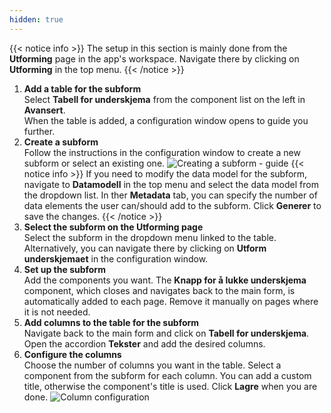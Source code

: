 ```yaml
---
hidden: true
---
```


{{< notice info >}}
The setup in this section is mainly done from the **Utforming** page in the app's workspace.
Navigate there by clicking on **Utforming** in the top menu.
{{< /notice >}}

1.  **Add a table for the subform**  
    Select **Tabell for underskjema** from the component list on the left in **Avansert**.  
    When the table is added, a configuration window opens to guide you further.
2.  **Create a subform**  
    Follow the instructions in the configuration window to create a new subform or select an existing one.
    ![Creating a subform - guide](/altinn-studio/guides/development/subform/studio/create-subform-studio.png "Creating a subform - guide")
    {{< notice info >}} If you need to modify the data model for the subform, navigate to **Datamodell** in the top menu and select the data model from the dropdown list.
    In ther **Metadata** tab, you can specify the number of data elements the user can/should add to the subform.
    Click **Generer** to save the changes.
    {{< /notice >}}
3.  **Select the subform on the Utforming page**  
    Select the subform in the dropdown menu linked to the table.
    Alternatively, you can navigate there by clicking on **Utform underskjemaet** in the configuration window.
4.  **Set up the subform**  
    Add the components you want.
    The **Knapp for å lukke underskjema** component, which closes and navigates back to the main form, is automatically added to each page.
    Remove it manually on pages where it is not needed.
5.  **Add columns to the table for the subform**  
    Navigate back to the main form and click on **Tabell for underskjema**.
    Open the accordion **Tekster** and add the desired columns.
6.  **Configure the columns**  
    Choose the number of columns you want in the table.
    Select a component from the subform for each column.
    You can add a custom title, otherwise the component's title is used.
    Click **Lagre** when you are done.
    ![Column configuration](/altinn-studio/guides/development/subform/studio/add-subform-column-studio.png "Column configuration")
